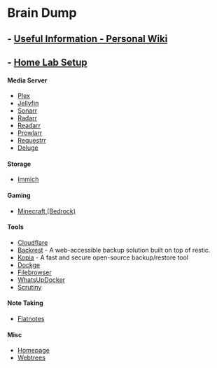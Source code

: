 #  Brain Dump

## - [Useful Information - Personal Wiki](https://github.com/bearded-papa/useful-information)

## - [Home Lab Setup](https://github.com/bearded-papa/homelab/)

#### Media Server
 - [Plex](https://github.com/bearded-papa/homelab/tree/main/plex/)
 - [Jellyfin](https://github.com/bearded-papa/homelab/tree/main/jellyfin)
 - [Sonarr](https://github.com/bearded-papa/homelab/tree/main/sonarr/)
 - [Radarr](https://github.com/bearded-papa/homelab/tree/main/radarr/)
 - [Readarr](https://github.com/bearded-papa/homelab/tree/main/readarr)
 - [Prowlarr](https://github.com/bearded-papa/homelab/tree/main/prowlarr/)
 - [Requestrr](https://github.com/bearded-papa/homelab/tree/main/requestrr/)
 - [Deluge](https://github.com/bearded-papa/homelab/tree/main/deluge/)

#### Storage
 - [Immich](https://github.com/bearded-papa/homelab/tree/main/immich)

#### Gaming

 - [Minecraft (Bedrock)](https://github.com/bearded-papa/homelab/tree/main/minecraft-bedrock/)

#### Tools
 - [Cloudflare](https://github.com/bearded-papa/homelab/tree/main/cloudflare/)
 - [Backrest](https://github.com/bearded-papa/homelab/tree/main/backrest) - A web-accessible backup solution built on top of restic.
 - [Kopia](https://github.com/bearded-papa/homelab/tree/main/kopia) - A fast and secure open-source backup/restore tool
 - [Dockge](https://github.com/bearded-papa/homelab/tree/main/dockge/)
 - [Filebrowser](https://github.com/bearded-papa/homelab/tree/main/filebrowser/)
 - [WhatsUpDocker](https://github.com/bearded-papa/homelab/tree/main/whatsupdocker)
 - [Scrutiny](https://github.com/bearded-papa/homelab/tree/main/scrutiny/)

#### Note Taking
 - [Flatnotes](https://github.com/bearded-papa/homelab/tree/main/flatnotes/)

#### Misc
 - [Homepage](https://github.com/bearded-papa/homelab/tree/main/homepage/)
 - [Webtrees](https://github.com/bearded-papa/homelab/tree/main/webtrees/)
